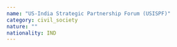```yaml
---
name: "US-India Strategic Partnership Forum (USISPF)"
category: civil_society
nature: ""
nationality: IND
---
```

    